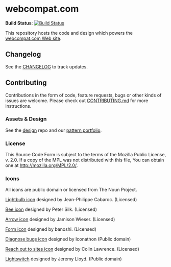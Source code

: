 # webcompat.com

**Build Status**: [![Build Status](https://travis-ci.org/webcompat/webcompat.com.svg)](https://travis-ci.org/webcompat/webcompat.com)

This repository hosts the code and design which powers the [webcompat.com Web site](http://webcompat.com/).

## Changelog

See the [CHANGELOG](https://github.com/webcompat/webcompat.com/blob/master/CHANGELOG.md) to track updates.

## Contributing

Contributions in the form of code, feature requests, bugs or other kinds of issues are welcome. Please check out [CONTRIBUTING.md]( https://github.com/webcompat/webcompat.com/blob/master/CONTRIBUTING.md) for more instructions.

### Assets & Design

See the [design](https://github.com/webcompat/design) repo and our [pattern portfolio](http://webcompat.github.io/webcompat.com/).

### License

This Source Code Form is subject to the terms of the Mozilla Public
License, v. 2.0. If a copy of the MPL was not distributed with this
file, You can obtain one at http://mozilla.org/MPL/2.0/.

### Icons

All icons are public domain or licensed from The Noun Project.

[Lightbulb icon](http://thenounproject.com/term/light-bulb/5370/) designed by Jean-Philippe Cabaroc. (Licensed)

[Bee icon](http://thenounproject.com/term/bee/26569/) designed by Peter Silk. (Licensed)

[Arrow icon](http://thenounproject.com/term/arrow/5438/) designed by Jamison Wieser. (Licensed)

[Form icon](http://thenounproject.com/term/list/14362/) designed by banoshi. (Licensed)

[Diagnose bugs icon](http://thenounproject.com/term/hackathon/6324/) designed by Iconathon (Public domain)

[Reach out to sites icon](http://thenounproject.com/term/sport-fan/8283/) designed by Colin Lawrence.  (Licensed)

[Lightswitch](http://thenounproject.com/term/light-switch/2235/) designed by Jeremy Lloyd.  (Public domain)
